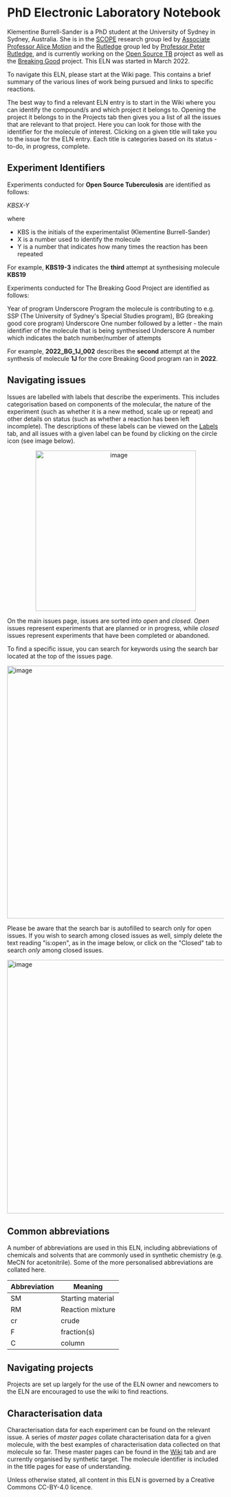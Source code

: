 # PhD Electronic Laboratory Notebook

Klementine Burrell-Sander is a PhD student at the University of Sydney in Sydney, Australia. She is in the [SCOPE](https://github.com/alintheopen/SCOPE) research group led by [Associate Professor Alice Motion](http://alicemotion.com/) and the [Rutledge](https://www.sydney.edu.au/science/chemistry/~rutledge/home.htm) group led by [Professor Peter Rutledge](https://www.sydney.edu.au/science/about/our-people/academic-staff/peter-rutledge.html), and is currently working on the [Open Source TB](https://github.com/OpenSourceTB/) project as well as the [Breaking Good](https://github.com/TheBreakingGoodProject) project. This ELN was started in March 2022. 

To navigate this ELN, please start at the Wiki page. This contains a brief summary of the various lines of work being pursued and links to specific reactions.

The best way to find a relevant ELN entry is to start in the Wiki where you can identify the compound/s and which project it belongs to. Opening the project it belongs to in the Projects tab then gives you a list of all the issues that are relevant to that project. Here you can look for those with the identifier for the molecule of interest. Clicking on a given title will take you to the issue for the ELN entry. Each title is categories based on its status - to-do, in progress, complete.

## Experiment Identifiers

Experiments conducted for **Open Source Tuberculosis** are identified as follows:

_KBSX-Y_

where
- KBS is the initials of the experimentalist (Klementine Burrell-Sander)
- X is a number used to identify the molecule
- Y is a number that indicates how many times the reaction has been repeated

For example, **KBS19-3** indicates the **third** attempt at synthesising molecule **KBS19**


Experiments conducted for The Breaking Good Project are identified as follows:

Year of program
Underscore
Program the molecule is contributing to e.g. SSP (The University of Sydney's Special Studies program), BG (breaking good core program)
Underscore
One number followed by a letter - the main identifier of the molecule that is being synthesised
Underscore
A number which indicates the batch number/number of attempts

For example, **2022_BG_1J_002** describes the **second** attempt at the synthesis of molecule **1J** for the core Breaking Good program ran in **2022**.

## Navigating issues 

Issues are labelled with labels that describe the experiments. This includes categorisation based on components of the molecular, the nature of the experiment (such as whether it is a new method, scale up or repeat) and other details on status (such as whether a reaction has been left incomplete). The descriptions of these labels can be viewed on the [Labels](https://github.com/KlementineJBS/USYD_PhD_ELN/labels) tab, and all issues with a given label can be found by clicking on the circle icon (see image below). 

<p align="center">
<img width="373" alt="image" src="https://user-images.githubusercontent.com/78768991/235556001-f1c94541-2656-4279-8802-4c9439c9aa14.png">
</p>

On the main issues page, issues are sorted into _open_ and _closed_. _Open_ issues represent experiments that are planned or in progress, while _closed_ issues represent experiments that have been completed or abandoned. 

To find a specific issue, you can search for keywords using the search bar located at the top of the issues page. 

<img width="587" alt="image" src="https://user-images.githubusercontent.com/78768991/235556599-24253c34-10c3-404b-ad84-3a9a92474701.png">

Please be aware that the search bar is autofilled to search only for open issues. If you wish to search among closed issues as well, simply delete the text reading "is:open", as in the image below, or click on the "Closed" tab to search _only_ among closed issues.

<img width="589" alt="image" src="https://user-images.githubusercontent.com/78768991/235556716-04507f9f-c1a1-429f-bafb-12c140298ea8.png">


## Common abbreviations 

A number of abbreviations are used in this ELN, including abbreviations of chemicals and solvents that are commonly used in synthetic chemistry (e.g. MeCN for acetonitrile). Some of the more personalised abbreviations are collated here.

| Abbreviation | Meaning |
|-|-|
| SM | Starting material |
| RM | Reaction mixture |
| cr | crude |
| F | fraction(s) |
| C | column |


## Navigating projects

Projects are set up largely for the use of the ELN owner and newcomers to the ELN are encouraged to use the wiki to find reactions. 


## Characterisation data 

Characterisation data for each experiment can be found on the relevant issue. A series of _master pages_ collate characterisation data for a given molecule, with the best examples of characterisation data collected on that molecule so far. These master pages can be found in the [Wiki](https://github.com/KlementineJBS/USYD_PhD_ELN/wiki) tab and are currently organised by synthetic target. The molecule identifier is included in the title pages for ease of understanding.

Unless otherwise stated, all content in this ELN is governed by a Creative Commons CC-BY-4.0 licence.
